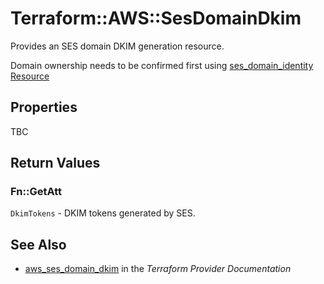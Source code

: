 # Terraform::AWS::SesDomainDkim

Provides an SES domain DKIM generation resource.

Domain ownership needs to be confirmed first using [ses_domain_identity Resource](/docs/providers/aws/r/ses_domain_identity.html)

## Properties

TBC

## Return Values

### Fn::GetAtt

`DkimTokens` - DKIM tokens generated by SES.

## See Also

* [aws_ses_domain_dkim](https://www.terraform.io/docs/providers/aws/r/ses_domain_dkim.html) in the _Terraform Provider Documentation_